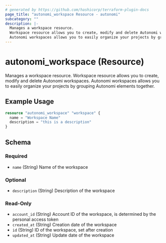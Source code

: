 ```yaml
---
# generated by https://github.com/hashicorp/terraform-plugin-docs
page_title: "autonomi_workspace Resource - autonomi"
subcategory: ""
description: |-
  Manages a workspace resource.
  Workspace resource allows you to create, modify and delete Autonomi workspaces.
  Autonomi workspaces allows you to easily organize your projects by grouping Autonomi elements together.
---
```


# autonomi_workspace (Resource)

Manages a workspace resource. 
Workspace resource allows you to create, modify and delete Autonomi workspaces.
Autonomi workspaces allows you to easily organize your projects by grouping Autonomi elements together.

## Example Usage

```terraform
resource "autonomi_workspace" "workspace" {
  name = "Workspace Name"
  description = "this is a description"
}
```

<!-- schema generated by tfplugindocs -->
## Schema

### Required

- `name` (String) Name of the workspace

### Optional

- `description` (String) Description of the workspace

### Read-Only

- `account_id` (String) Account ID of the workspace, is determined by the personal access token
- `created_at` (String) Creation date of the workspace
- `id` (String) ID of the workspace, set after creation
- `updated_at` (String) Update date of the workspace
